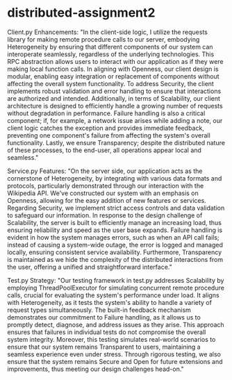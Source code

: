 # distributed-assignment2
Client.py Enhancements:
"In the client-side logic, I utilize the requests library for making remote procedure calls to our server, embodying Heterogeneity by ensuring that different components of our system can interoperate seamlessly, regardless of the underlying technologies. This RPC abstraction allows users to interact with our application as if they were making local function calls. In aligning with Openness, our client design is modular, enabling easy integration or replacement of components without affecting the overall system functionality. To address Security, the client implements robust validation and error handling to ensure that interactions are authorized and intended. Additionally, in terms of Scalability, our client architecture is designed to efficiently handle a growing number of requests without degradation in performance. Failure handling is also a critical component; if, for example, a network issue arises while adding a note, our client logic catches the exception and provides immediate feedback, preventing one component's failure from affecting the system's overall functionality. Lastly, we ensure Transparency; despite the distributed nature of these processes, to the end-user, all operations appear local and seamless."

Service.py Features:
"On the server side, our application acts as the cornerstone of Heterogeneity, by integrating with various data formats and protocols, particularly demonstrated through our interaction with the Wikipedia API. We've constructed our system with an emphasis on Openness, allowing for the easy addition of new features or services. Regarding Security, we implement strict access controls and data validation to safeguard our information. In response to the design challenge of Scalability, the server is built to efficiently manage an increasing load, thus ensuring reliability and speed as the user base expands. Failure handling is evident in how the system manages errors, such as when an API call fails; instead of causing a system-wide outage, the error is logged and managed locally, ensuring consistent service availability. Furthermore, Transparency is maintained as we hide the complexity of the distributed interactions from the user, offering a unified and straightforward interface."

Test.py Strategy:
"Our testing framework in test.py addresses Scalability by employing ThreadPoolExecutor for simulating concurrent remote procedure calls, crucial for evaluating the system's performance under load. It aligns with Heterogeneity, as it tests the system's ability to handle a variety of request types simultaneously. The built-in feedback mechanism demonstrates our commitment to Failure handling, as it allows us to promptly detect, diagnose, and address issues as they arise. This approach ensures that failures in individual tests do not compromise the overall system integrity. Moreover, this testing simulates real-world scenarios to ensure that our system remains Transparent to users, maintaining a seamless experience even under stress. Through rigorous testing, we also ensure that the system remains Secure and Open for future extensions and improvements, thus meeting our design challenges head-on."


